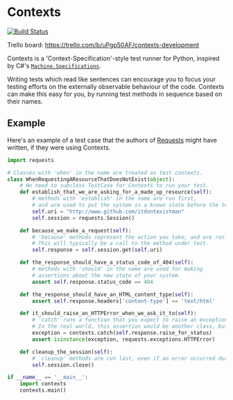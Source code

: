 Contexts
========
[![Build Status](https://travis-ci.org/benjamin-hodgson/Contexts.png?branch=master)](https://travis-ci.org/benjamin-hodgson/Contexts)

Trello board: https://trello.com/b/uPgp50AF/contexts-development

Contexts is a 'Context-Specification'-style test runner for Python, inspired by C#'s
[`Machine.Specifications`](https://github.com/machine/machine.specifications).

Writing tests which read like sentences can encourage you to focus your testing efforts on the externally
observable behaviour of the code. Contexts can make this easy for you, by running test methods in sequence based on their names.


Example
-------
Here's an example of a test case that the authors of [Requests](https://github.com/kennethreitz/requests) might have written, if they
were using Contexts.

```python
import requests

# Classes with 'when' in the name are treated as test contexts.
class WhenRequestingAResourceThatDoesNotExist(object):
    # No need to subclass TestCase for Contexts to run your test.
    def establish_that_we_are_asking_for_a_made_up_resource(self):
        # methods with 'establish' in the name are run first,
        # and are used to put the system in a known state before the test begins.
        self.uri = "http://www.github.com/itdontexistman"
        self.session = requests.Session()

    def because_we_make_a_request(self):
        # 'because' methods represent the action you take, and are run after the 'establish'.
        # This will typically be a call to the method under test.
        self.response = self.session.get(self.uri)

    def the_response_should_have_a_status_code_of_404(self):
        # methods with 'should' in the name are used for making
        # assertions about the new state of your system.
        assert self.response.status_code == 404

    def the_response_should_have_an_HTML_content_type(self):
        assert self.response.headers['content-type'] == 'text/html'

    def it_should_raise_an_HTTPError_when_we_ask_it_to(self):
        # 'catch' runs a function that you expect to raise an exception, and returns the exception.
        # In the real world, this assertion would be another class, but I wanted to show you 'catch'!
        exception = contexts.catch(self.response.raise_for_status)
        assert isinstance(exception, requests.exceptions.HTTPError)

    def cleanup_the_session(self):
        # 'cleanup' methods are run last, even if an error occurred during the test.
        self.session.close()

if __name__ == '__main__':
    import contexts
    contexts.main()
```

